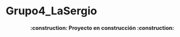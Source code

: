 # Grupo4_LaSergio




<h4 align="center">
:construction: Proyecto en construcción :construction:
</h4>

